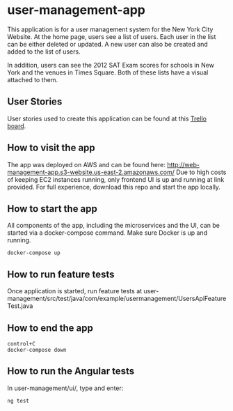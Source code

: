 # user-management-app

This application is for a user management system for the New York City Website. At the home page, users see a list of users. Each user in the list can be
either deleted or updated. A new user can also be created and added to the list of users.

In addition, users can see the 2012 SAT Exam scores for schools in New York and the venues in Times Square. Both of these lists have a visual attached to them.

## User Stories
User stories used to create this application can be found at this [Trello board](https://trello.com/b/qqkVxYo7/user-management-app).

## How to visit the app

The app was deployed on AWS and can be found here: http://web-management-app.s3-website.us-east-2.amazonaws.com/
Due to high costs of keeping EC2 instances running, only frontend UI is up and running at link provided. For full experience, download this repo and start the app locally.

## How to start the app

All components of the app, including the microservices and the UI, can be started via a docker-compose command. Make sure Docker is up and running.
```
docker-compose up
```

## How to run feature tests

Once application is started, run feature tests at user-management/src/test/java/com/example/usermanagement/UsersApiFeatureTest.java

## How to end the app

```
control+C
docker-compose down
```

## How to run the Angular tests

In user-management/ui/, type and enter:
```
ng test
```
